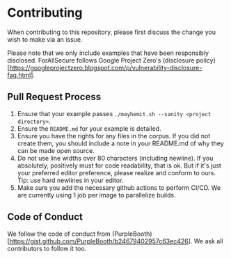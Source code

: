 # Contributing

When contributing to this repository, please first discuss the change
you wish to make via an issue.

Please note that we only include examples that have been responsibly
disclosed.  ForAllSecure follows Google Project Zero's
(disclosure
policy)[https://googleprojectzero.blogspot.com/p/vulnerability-disclosure-faq.html].

## Pull Request Process

 1. Ensure that your example passes `./mayhemit.sh --sanity <project directory>`.
 2. Ensure the `README.md` for your example is detailed.
 3. Ensure you have the rights for any files in the corpus. If you did
    not create them, you should include a note in your README.md of why
    they can be made open source.
 4. Do not use line widths over 80 characters (including newline). If
    you absolutely, positively must for code readability, that is ok.
    But if it's just your preferred editor preference, please realize
    and conform to ours. Tip: use hard newlines in your editor.
 5. Make sure you add the necessary github actions to perform
    CI/CD. We are currently using 1 job per image to parallelize builds.

## Code of Conduct

We follow the code of conduct from
(PurpleBooth)[https://gist.github.com/PurpleBooth/b24679402957c63ec426]. We
ask all contributors to follow it too.
